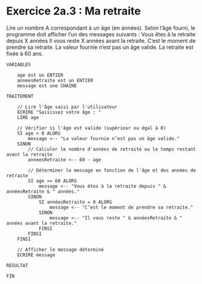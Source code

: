 # Exercice 2a.3 : Ma retraite
Lire un nombre A correspondant à un âge (en années).
Selon l’âge fourni, le programme doit afficher l’un des messages suivants :
Vous êtes à la retraite depuis X années
Il vous reste X années avant la retraite.
C’est le moment de prendre sa retraite.
La valeur fournie n’est pas un âge valide.
La retraite est fixée à 60 ans.


````
VARIABLES

	age est un ENTIER
	anneesRetraite est un ENTIER
	message est une CHAINE

TRAITEMENT

	// Lire l'âge saisi par l'utilisateur
	ECRIRE "Saisissez votre âge : "
	LIRE age

	// Vérifier si l'âge est valide (supérieur ou égal à 0)
	SI age < 0 ALORS
		message <-- "La valeur fournie n’est pas un âge valide."
	SINON
		// Calculer le nombre d'années de retraite ou le temps restant avant la retraite
		anneesRetraite <-- 60 - age

		// Déterminer le message en fonction de l'âge et des années de retraite
		SI age >= 60 ALORS
			message <-- "Vous êtes à la retraite depuis " & annéesRetraite & " années."
		SINON
			SI annéesRetraite = 0 ALORS
				message <-- "C’est le moment de prendre sa retraite."
			SINON
				message <-- "Il vous reste " & annéesRetraite & " années avant la retraite."
			FINSI
		FINSI
	FINSI

	// Afficher le message déterminé
	ECRIRE message

RESULTAT

FIN

````